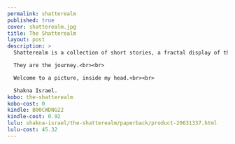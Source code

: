 ```yaml
---
permalink: shatterealm
published: true
cover: shatterealm.jpg
title: The Shatterealm
layout: post
description: >
  Shatterealm is a collection of short stories, a fractal display of the worlds that my head spends it’s time in.<br><br>

  They are the journey.<br><br>

  Welcome to a picture, inside my head.<br><br>

  Shakna Israel.
kobo: the-shatterealm
kobo-cost: 0
kindle: B00CWDNG22
kindle-cost: 0.92
lulu: shakna-israel/the-shatterealm/paperback/product-20631337.html
lulu-cost: 45.32
---
```

